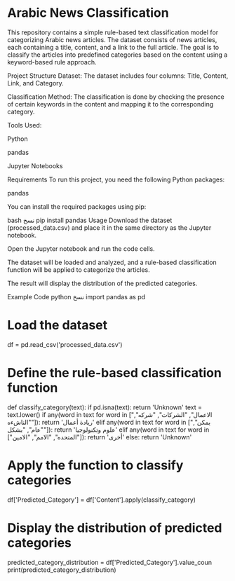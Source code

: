 # Arabic News Classification
This repository contains a simple rule-based text classification model for categorizing Arabic news articles. The dataset consists of news articles, each containing a title, content, and a link to the full article. The goal is to classify the articles into predefined categories based on the content using a keyword-based rule approach.

Project Structure
Dataset: The dataset includes four columns: Title, Content, Link, and Category.

Classification Method: The classification is done by checking the presence of certain keywords in the content and mapping it to the corresponding category.

Tools Used:

Python

pandas

Jupyter Notebooks

Requirements
To run this project, you need the following Python packages:

pandas

You can install the required packages using pip:

bash
نسخ
pip install pandas
Usage
Download the dataset (processed_data.csv) and place it in the same directory as the Jupyter notebook.

Open the Jupyter notebook and run the code cells.

The dataset will be loaded and analyzed, and a rule-based classification function will be applied to categorize the articles.

The result will display the distribution of the predicted categories.

Example Code
python
نسخ
import pandas as pd

# Load the dataset
df = pd.read_csv('processed_data.csv')

# Define the rule-based classification function
def classify_category(text):
    if pd.isna(text):
        return 'Unknown'
    text = text.lower()
    if any(word in text for word in ["الاعمال", "الشركات", "شركه", "الناشءه"]):
        return 'ريادة أعمال'
    elif any(word in text for word in ["يمكن", "عام", "بشكل"]):
        return 'علوم وتكنولوجيا'
    elif any(word in text for word in ["المتحده", "الامم", "الامين"]):
        return 'أخرى'
    else:
        return 'Unknown'

# Apply the function to classify categories
df['Predicted_Category'] = df['Content'].apply(classify_category)

# Display the distribution of predicted categories
predicted_category_distribution = df['Predicted_Category'].value_coun
print(predicted_category_distribution)
